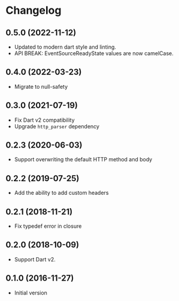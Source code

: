 # Changelog

## 0.5.0 (2022-11-12)
- Updated to modern dart style and linting.
- API BREAK: EventSourceReadyState values are now camelCase.

## 0.4.0 (2022-03-23)

- Migrate to null-safety

## 0.3.0 (2021-07-19)

- Fix Dart v2 compatibility
- Upgrade `http_parser` dependency

## 0.2.3 (2020-06-03)

- Support overwriting the default HTTP method and body

## 0.2.2 (2019-07-25)

- Add the ability to add custom headers

## 0.2.1 (2018-11-21)

- Fix typedef error in closure

## 0.2.0 (2018-10-09)

- Support Dart v2.

## 0.1.0 (2016-11-27)

- Initial version
